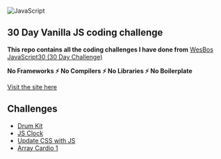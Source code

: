 ![JavaScript](https://camo.githubusercontent.com/13a16597bc17b350b043e30ab701082fc276d3c4/68747470733a2f2f6a61766173637269707433302e636f6d2f696d616765732f4a53332d736f6369616c2d73686172652e706e67)
## 30 Day Vanilla JS coding challenge

**This repo contains all the coding challenges I have done from** [WesBos JavaScript30 (30 Day Challenge)](https://github.com/wesbos/JavaScript30)

**No Frameworks ⚡️ No Compilers ⚡️ No Libraries ⚡️ No Boilerplate** 

[Visit the site here](https://sabeenski.github.io/WesBos-30Day-Coding-Challenge/)
## Challenges
* [Drum Kit](https://github.com/sabeenski/WesBos-30Day-Coding-Challenge/tree/master/01%20-%20Drum%20Kit)
* [JS Clock](https://github.com/sabeenski/WesBos-30Day-Coding-Challenge/tree/master/02%20-%20JS%20Clock)
* [Update CSS with JS](https://github.com/sabeenski/WesBos-30Day-Coding-Challenge/tree/master/03%20-%20Update%20CSS%20Variable%20with%20JS)
* [Array Cardio 1](https://github.com/sabeenski/WesBos-30Day-Coding-Challenge/tree/master/04%20-%20Array%20Cardio%201)
